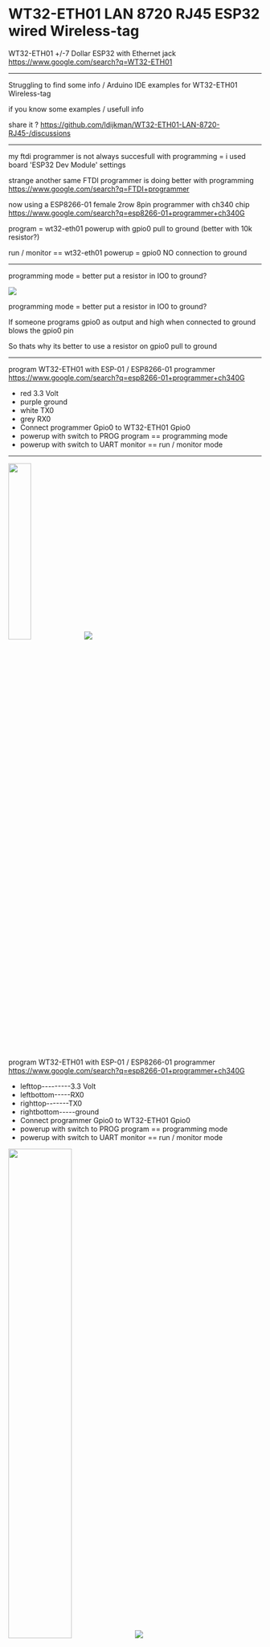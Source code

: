 # WT32-ETH01 LAN 8720 RJ45 ESP32 wired  Wireless-tag

WT32-ETH01 +/-7 Dollar ESP32 with Ethernet jack https://www.google.com/search?q=WT32-ETH01

-----------

Struggling to find some info / Arduino IDE examples for WT32-ETH01 Wireless-tag

if you know some examples / usefull info 

share it ?   https://github.com/ldijkman/WT32-ETH01-LAN-8720-RJ45-/discussions

------------
my ftdi programmer is not always succesfull with programming = i used board 'ESP32 Dev Module' settings

strange another same FTDI programmer is doing better with programming https://www.google.com/search?q=FTDI+programmer

now using a ESP8266-01 female 2row 8pin programmer with ch340 chip https://www.google.com/search?q=esp8266-01+programmer+ch340G



program = wt32-eth01 powerup with gpio0 pull to ground (better with 10k resistor?)

run / monitor == wt32-eth01 powerup = gpio0 NO connection to ground


--------------
programming mode = better put a resistor in IO0 to ground?

<img src="https://github.com/ldijkman/WT32-ETH01-LAN-8720-RJ45-/blob/main/wt32prog.jpg">

programming mode = better put a resistor in IO0 to ground?

If someone programs gpio0 as output and high when connected to ground blows the gpio0 pin

So thats why its better to use a resistor on gpio0 pull to ground

--------------

program WT32-ETH01 with ESP-01 / ESP8266-01 programmer https://www.google.com/search?q=esp8266-01+programmer+ch340G

- red      3.3 Volt
- purple   ground
- white    TX0
- grey     RX0
- Connect programmer Gpio0 to WT32-ETH01 Gpio0 
- powerup with switch to PROG program == programming mode
- powerup with switch to UART monitor == run / monitor mode
--------

<img src="https://github.com/ldijkman/WT32-ETH01-LAN-8720-RJ45-/blob/main/esp8266-01-ch340g-programmer.jpg" width="30%" height="30%"><img src="https://github.com/ldijkman/WT32-ETH01-LAN-8720-RJ45-/blob/main/eps8266-01-pinout.png">

program WT32-ETH01 with ESP-01 / ESP8266-01 programmer https://www.google.com/search?q=esp8266-01+programmer+ch340G

- lefttop---------3.3 Volt
- leftbottom-----RX0
- righttop-------TX0
- rightbottom-----ground
- Connect programmer Gpio0 to WT32-ETH01 Gpio0 
- powerup with switch to PROG program == programming mode
- powerup with switch to UART monitor == run / monitor mode

<img src="https://github.com/ldijkman/WT32-ETH01-LAN-8720-RJ45-/blob/main/wt32-eth01-esp01-programmer.png" width="50%" height="50%"><img src="https://github.com/ldijkman/WT32-ETH01-LAN-8720-RJ45-/blob/main/eps8266-01-pinout.png">

- usb to esp-01 adapter programmer
- Hmmm, looks like no resistor switch gpio0 to ground  
- https://github.com/ldijkman/WT32-ETH01-LAN-8720-RJ45-/blob/main/USB%20to%20ESP-01%20Adapter%20schematic.pdf


--------------------

<img src="https://github.com/ldijkman/WT32-ETH01-LAN-8720-RJ45-/blob/main/WT32_ETH01.png">

poor documentation, why no mention of what is analog pins in pinout

chip used wt32-s1 http://www.wireless-tag.com/portfolio/wt32-s1/

more i/o info wt32-s1 https://github.com/ldijkman/WT32-ETH01-LAN-8720-RJ45-/blob/main/WT32-S1-DataSheet-V1.1.pdf

schematic https://github.com/ldijkman/WT32-ETH01-LAN-8720-RJ45-/blob/main/WT32_ETH01_V2.schematic.pdf

<img src="https://github.com/ldijkman/WT32-ETH01-LAN-8720-RJ45-/blob/main/WT32-ETH01_pinout.jpg">



# Arduino IDE WT32-ETH01 ino files  on  this github
---------
https://github.com/ldijkman/WT32-ETH01-LAN-8720-RJ45-/blob/main/wt32-eth01-wired-google.com-test.ino

https://github.com/ldijkman/WT32-ETH01-LAN-8720-RJ45-/blob/main/WT32-ETH01-wired-webserver-dhcp.ino

https://github.com/ldijkman/WT32-ETH01-LAN-8720-RJ45-/blob/main/WT32-ETH01-i2c-BME280-DS3231.ino

https://github.com/ldijkman/WT32-ETH01-LAN-8720-RJ45-/blob/main/not-tested-code/sdcard-i2c-bme280-ds3231-wt32-eth01.ino

- Board settings i used
<img src="https://github.com/ldijkman/WT32-ETH01-LAN-8720-RJ45-/blob/main/Board_Settings.png">

-------------
Less Wires => power over ethernet cable is not included on WT32-ETH01, but you can D.I.Y. Do It YourSelf

10 Euro PoE power over ethernet injector https://www.google.com/search?q=PoE+injector

3 Euro PoE power over ethernet splitter 5v  https://www.google.com/search?q=PoE+splitter+5v


--------

things to try

example i2c connection == Done & tested 

test example howto connect SD card reader/writer

test a rotary encoder, maybe use the 3 input only pins? (or maybe make a nano i2c rotary encoder)

-----------------

replace the arduino mega with ethernetshield http://arduino.tk:8888/HC.htm?file=27-3-21.CSV

the mega2560 with uno/mega ethernetshield W5100 did not work with cheap longer ethernet cables

the WT32-ETH01 works with cheap longer ethernet cables


---------------

## A Penny for Sharing My Thoughts?
www.paypal.me/LDijkman


